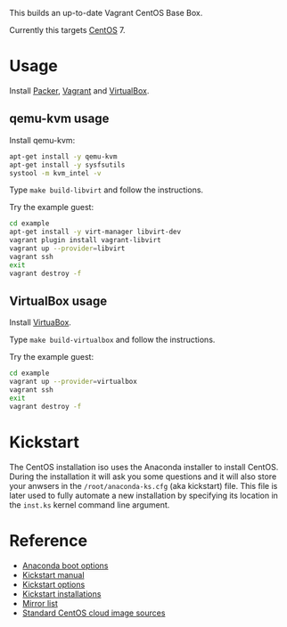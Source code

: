 This builds an up-to-date Vagrant CentOS Base Box.

Currently this targets [CentOS](https://www.centos.org/) 7.


# Usage

Install [Packer](https://www.packer.io/), [Vagrant](https://www.vagrantup.com/) and [VirtualBox](https://www.virtualbox.org/).

## qemu-kvm usage

Install qemu-kvm:

```bash
apt-get install -y qemu-kvm
apt-get install -y sysfsutils
systool -m kvm_intel -v
```

Type `make build-libvirt` and follow the instructions.

Try the example guest:

```bash
cd example
apt-get install -y virt-manager libvirt-dev
vagrant plugin install vagrant-libvirt
vagrant up --provider=libvirt
vagrant ssh
exit
vagrant destroy -f
```

## VirtualBox usage

Install [VirtuaBox](https://www.virtualbox.org/).

Type `make build-virtualbox` and follow the instructions.

Try the example guest:

```bash
cd example
vagrant up --provider=virtualbox
vagrant ssh
exit
vagrant destroy -f
```


# Kickstart

The CentOS installation iso uses the Anaconda installer to install CentOS.
During the installation it will ask you some questions and it will also
store your anwsers in the `/root/anaconda-ks.cfg` (aka kickstart) file.
This file is later used to fully automate a new installation by specifying
its location in the `inst.ks` kernel command line argument.


# Reference

* [Anaconda boot options](https://access.redhat.com/documentation/en-US/Red_Hat_Enterprise_Linux/7/html/Installation_Guide/chap-anaconda-boot-options.html)
* [Kickstart manual](http://pykickstart.readthedocs.io/en/latest/kickstart-docs.html)
* [Kickstart options](https://access.redhat.com/documentation/en-US/Red_Hat_Enterprise_Linux/7/html/Installation_Guide/sect-kickstart-syntax.html)
* [Kickstart installations](https://access.redhat.com/documentation/en-US/Red_Hat_Enterprise_Linux/7/html/Installation_Guide/chap-kickstart-installations.html)
* [Mirror list](https://www.centos.org/download/mirrors/)
* [Standard CentOS cloud image sources](https://github.com/CentOS/sig-cloud-instance-build)
